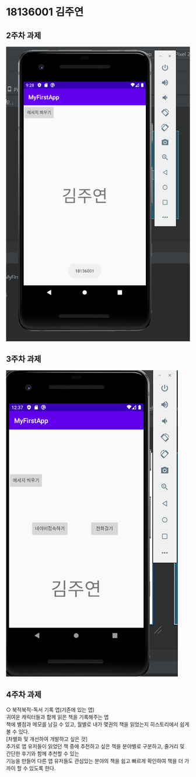 # 18136001 김주연

## 2주차 과제
<img width="" height="" src="./Png/2주차 과제.PNG"></img>

## 3주차 과제
<img width="" height="" src="./Png/3주차 과제.PNG"></img>

## 4주차 과제

 ○ 북적북적-독서 기록 앱(기존에 있는 앱)   
귀여운 캐릭터들과 함께  읽은 책을 기록해주는 앱   
책에 별점과 메모를 남길 수 있고, 월별로 내가 몇권의 책을 읽었는지 히스토리에서 쉽게 볼 수 있다.   
[차별화 및 개선하여 개발하고 싶은 것]   
추가로 앱 유저들이 읽었던 책 중에 추천하고 싶은 책을 분야별로 구분하고, 줄거리 및 간단한 후기와 함께 추천할 수 있는   
기능을 만들어 다른 앱 유저들도 관심있는 분야의 책을 쉽고 빠르게 확인하여 책을 더 가까이 할 수 있도록 한다.
